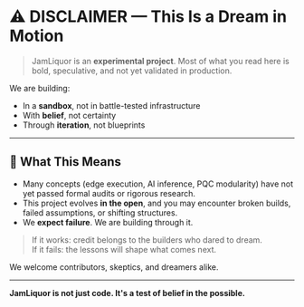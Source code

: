 # ⚠️ DISCLAIMER — This Is a Dream in Motion

> JamLiquor is an **experimental project**. Most of what you read here is bold, speculative, and not yet validated in production.

We are building:
- In a **sandbox**, not in battle-tested infrastructure
- With **belief**, not certainty
- Through **iteration**, not blueprints

---

## 🔬 What This Means
- Many concepts (edge execution, AI inference, PQC modularity) have not yet passed formal audits or rigorous research.
- This project evolves **in the open**, and you may encounter broken builds, failed assumptions, or shifting structures.
- We **expect failure**. We are building through it.

> If it works: credit belongs to the builders who dared to dream.  
> If it fails: the lessons will shape what comes next.

We welcome contributors, skeptics, and dreamers alike.

---

**JamLiquor is not just code. It's a test of belief in the possible.**

